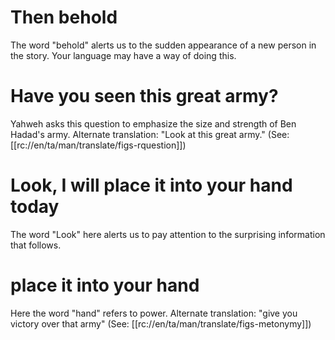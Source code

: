 # Then behold

The word "behold" alerts us to the sudden appearance of a new person in the story. Your language may have a way of doing this.

# Have you seen this great army?

Yahweh asks this question to emphasize the size and strength of Ben Hadad's army. Alternate translation: "Look at this great army." (See: [[rc://en/ta/man/translate/figs-rquestion]])

# Look, I will place it into your hand today

The word "Look" here alerts us to pay attention to the surprising information that follows.

# place it into your hand

Here the word "hand" refers to power. Alternate translation: "give you victory over that army" (See: [[rc://en/ta/man/translate/figs-metonymy]])

